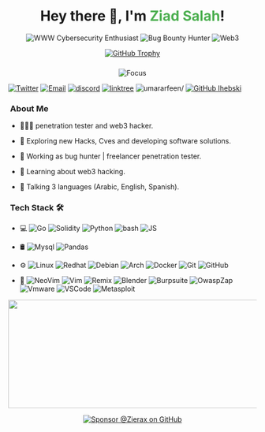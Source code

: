 ###


<h1 align="center">Hey there 👋, I'm <span style="color:#4CAF50">Ziad Salah</span>!</h1>
<p align="center">
  <img src="https://img.shields.io/badge/-Cybersecurity%20Enthusiast-blue?style=for-the-badge&logo=WWW" alt="WWW Cybersecurity Enthusiast" />
  <img src="https://img.shields.io/badge/-Bug%20Bounty%20Hunter-red?style=for-the-badge&logo=raffle" alt="Bug Bounty Hunter" />
  <img src="https://img.shields.io/badge/-Web3%20Hacker-purple?style=for-the-badge&logo=ethereum" alt="Web3" />
</p>

<p align="center">
  <a href="https://github.com/ryo-ma/github-profile-trophy">
    <img src="https://github-profile-trophy.vercel.app/?username=Zierax&theme=nord&row=1&margin-w=15" alt="GitHub Trophy" />
  </a>
</p>


###



<p align="center">
  <img src="https://img.shields.io/badge/Focus-%20Web2%20Security%20%26%20Exploit%20Development-0052cc?style=for-the-badge&logo=security&logoColor=white" alt="Focus" />
</p>



<a href="https://twitter.com/Zierax_x" target="_blank"><img src="https://img.shields.io/badge/-Twitter-333333?style=flat&logo=x" alt="Twitter" ></a>
<a href="mailto:zs.01117875692@gmail.com" target="_blank"><img src="https://img.shields.io/badge/-Email-333333?style=flat&logo=gmail" alt="Email"></a>
<a href="https://linkedin.com/in/z14d" target="_blank"><img src="https://img.shields.io/badge/-linkedin-333333?style=flat&logo=linkedin" alt="discord"></a>
<a href="https://linktr.ee/Zierax" target="_blank"><img src="https://img.shields.io/badge/-linktree-333333?style=flat&logo=linktree" alt="linktree"></a>
<img src="https://komarev.com/ghpvc/?username=Zierax&style=flat&color=blue" alt=umararfeen/> [![GitHub Ihebski](https://img.shields.io/github/followers/Zierax?label=follow%20github&style=flat-square)](https://github.com/Zierax)
<br>


<h3>  &nbsp;About Me  </h3>

- 👨🏻‍💻 penetration tester and web3 hacker.

- 🤔 Exploring new Hacks, Cves and developing software solutions.
  
- 💼 Working as bug hunter | freelancer penetration tester.
  
- 🌱 Learning about web3 hacking.
  
- 💬 Talking 3 languages (Arabic, English, Spanish).


<h3>  &nbsp;Tech Stack 🛠 </h3>

- 💻
  ![Go](https://img.shields.io/badge/-Go-333333?style=flat&logo=go)
  ![Solidity](https://img.shields.io/badge/-Solidity-333333?style=flat&logo=Solidity)
  ![Python](https://img.shields.io/badge/-Python-333333?style=flat&logo=python)
  ![bash](https://img.shields.io/badge/-bash-333333?style=flat&logo=shell)
  ![JS](https://img.shields.io/badge/-javascript-333333?style=flat&logo=javascript)
  
- 🛢
  ![Mysql](https://img.shields.io/badge/-mysql-333333?style=flat&logo=mysql&logoColor=316192)
  ![Pandas](https://img.shields.io/badge/-pandas-333333?style=flat&logo=pandas&logoColor=316192)
  
- ⚙️
  ![Linux](https://img.shields.io/badge/-Linux-333333?style=flat&logo=linux)
  ![Redhat](https://img.shields.io/badge/-redhat-333333?style=flat&logo=redhat)
  ![Debian](https://img.shields.io/badge/-debian-333333?style=flat&logo=debian)
  ![Arch](https://img.shields.io/badge/-arch-333333?style=flat&logo=archlinux)
  ![Docker](https://img.shields.io/badge/-Dcoker-333333?style=flat&logo=docker)
  ![Git](https://img.shields.io/badge/-Git-333333?style=flat&logo=git)
  ![GitHub](https://img.shields.io/badge/-GitHub-333333?style=flat&logo=github)
  
- 🔧
  ![NeoVim](https://img.shields.io/badge/-NeoVim-333333?style=flat&logo=neovim)
  ![Vim](https://img.shields.io/badge/-Vim-333333?style=flat&logo=vim)
  ![Remix](https://img.shields.io/badge/-Remix-333333?style=flat&logo=remix)
  ![Blender](https://img.shields.io/badge/-Blender-333333?style=flat&logo=blender)
  ![Burpsuite](https://img.shields.io/badge/-Burpsuite-333333?style=flat&logo=burpsuite)
  ![OwaspZap](https://img.shields.io/badge/-OwaspZap-333333?style=flat&logo=zap)
  ![Vmware](https://img.shields.io/badge/-VMware-333333?style=flat&logo=vmware)
  ![VSCode](https://img.shields.io/badge/-VSCode-333333?style=flat&logo=visualstudiocode&logoColor=277dff)
  ![Metasploit](https://img.shields.io/badge/-metasploit-333333?style=flat&logo=metasploit)
  
  

<p align="center">
  <img width="800" height="220" src="https://streak-stats.demolab.com?user=Zierax&theme=dracula&hide_border=true&border_radius=5&card_width=800">
</p>


<p align="center">
  <a href="https://github.com/sponsors/Zierax">
    <img src="https://img.shields.io/badge/Sponsor-%40Zierax-red?style=for-the-badge&logo=github" alt="Sponsor @Zierax on GitHub">
  </a>
</p>

